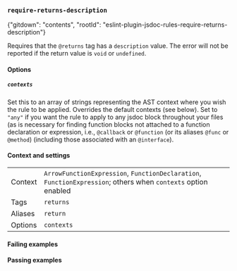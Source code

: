 ### `require-returns-description`

{"gitdown": "contents", "rootId": "eslint-plugin-jsdoc-rules-require-returns-description"}

Requires that the `@returns` tag has a `description` value. The error
will not be reported if the return value is `void` or `undefined`.

#### Options

##### `contexts`

Set this to an array of strings representing the AST context
where you wish the rule to be applied.
Overrides the default contexts (see below). Set to `"any"` if you want
the rule to apply to any jsdoc block throughout your files (as is necessary
for finding function blocks not attached to a function declaration or
expression, i.e., `@callback` or `@function` (or its aliases `@func` or
`@method`) (including those associated with an `@interface`).

#### Context and settings

|||
|---|---|
|Context|`ArrowFunctionExpression`, `FunctionDeclaration`, `FunctionExpression`; others when `contexts` option enabled|
|Tags|`returns`|
|Aliases|`return`|
|Options|`contexts`|

#### Failing examples

<!-- assertions-failing requireReturnsDescription -->

#### Passing examples

<!-- assertions-passing requireReturnsDescription -->
